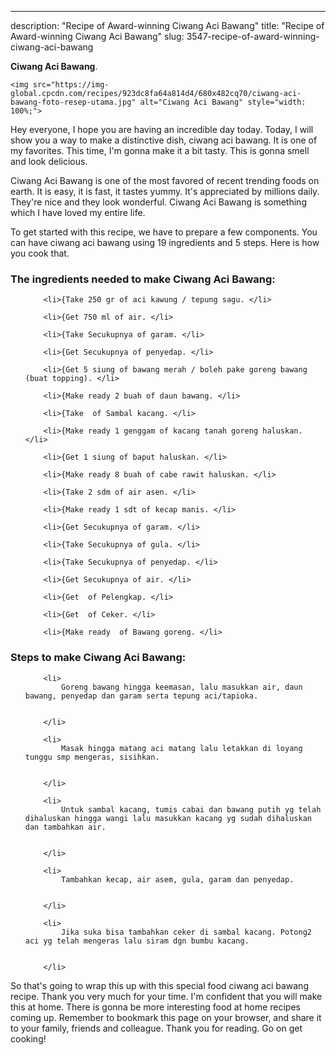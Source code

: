 ---
description: "Recipe of Award-winning Ciwang Aci Bawang"
title: "Recipe of Award-winning Ciwang Aci Bawang"
slug: 3547-recipe-of-award-winning-ciwang-aci-bawang

<p>
	<strong>Ciwang Aci Bawang</strong>. 
	
</p>
<p>
	
	<img src="https://img-global.cpcdn.com/recipes/923dc8fa64a814d4/680x482cq70/ciwang-aci-bawang-foto-resep-utama.jpg" alt="Ciwang Aci Bawang" style="width: 100%;">
	
	
</p>
<p>
	Hey everyone, I hope you are having an incredible day today. Today, I will show you a way to make a distinctive dish, ciwang aci bawang. It is one of my favorites. This time, I'm gonna make it a bit tasty. This is gonna smell and look delicious.
</p>
	
<p>
	
</p>
<p>
	Ciwang Aci Bawang is one of the most favored of recent trending foods on earth. It is easy, it is fast, it tastes yummy. It's appreciated by millions daily. They're nice and they look wonderful. Ciwang Aci Bawang is something which I have loved my entire life.
</p>

<p>
To get started with this recipe, we have to prepare a few components. You can have ciwang aci bawang using 19 ingredients and 5 steps. Here is how you cook that.
</p>

<h3>The ingredients needed to make Ciwang Aci Bawang:</h3>

<ol>
	
		<li>{Take 250 gr of aci kawung / tepung sagu. </li>
	
		<li>{Get 750 ml of air. </li>
	
		<li>{Take Secukupnya of garam. </li>
	
		<li>{Get Secukupnya of penyedap. </li>
	
		<li>{Get 5 siung of bawang merah / boleh pake goreng bawang (buat topping). </li>
	
		<li>{Make ready 2 buah of daun bawang. </li>
	
		<li>{Take  of Sambal kacang. </li>
	
		<li>{Make ready 1 genggam of kacang tanah goreng haluskan. </li>
	
		<li>{Get 1 siung of baput haluskan. </li>
	
		<li>{Make ready 8 buah of cabe rawit haluskan. </li>
	
		<li>{Take 2 sdm of air asen. </li>
	
		<li>{Make ready 1 sdt of kecap manis. </li>
	
		<li>{Get Secukupnya of garam. </li>
	
		<li>{Take Secukupnya of gula. </li>
	
		<li>{Take Secukupnya of penyedap. </li>
	
		<li>{Get Secukupnya of air. </li>
	
		<li>{Get  of Pelengkap. </li>
	
		<li>{Get  of Ceker. </li>
	
		<li>{Make ready  of Bawang goreng. </li>
	
</ol>
<p>
	
</p>

<h3>Steps to make Ciwang Aci Bawang:</h3>

<ol>
	
		<li>
			Goreng bawang hingga keemasan, lalu masukkan air, daun bawang, penyedap dan garam serta tepung aci/tapioka.
			
			
		</li>
	
		<li>
			Masak hingga matang aci matang lalu letakkan di loyang tunggu smp mengeras, sisihkan.
			
			
		</li>
	
		<li>
			Untuk sambal kacang, tumis cabai dan bawang putih yg telah dihaluskan hingga wangi lalu masukkan kacang yg sudah dihaluskan dan tambahkan air.
			
			
		</li>
	
		<li>
			Tambahkan kecap, air asem, gula, garam dan penyedap.
			
			
		</li>
	
		<li>
			Jika suka bisa tambahkan ceker di sambal kacang. Potong2 aci yg telah mengeras lalu siram dgn bumbu kacang.
			
			
		</li>
	
</ol>

<p>
	
</p>

<p>
	So that's going to wrap this up with this special food ciwang aci bawang recipe. Thank you very much for your time. I'm confident that you will make this at home. There is gonna be more interesting food at home recipes coming up. Remember to bookmark this page on your browser, and share it to your family, friends and colleague. Thank you for reading. Go on get cooking!
</p>
